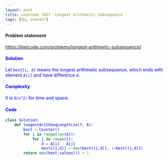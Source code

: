 ```yaml
---
layout: post
title: Leetcode 1027. Longest Arithmetic Subsequence
tags: [dp, counter]
---
```


#### Problem statement

<a href="https://leetcode.com/problems/longest-arithmetic-subsequence/"> <font color = blue>https://leetcode.com/problems/longest-arithmetic-subsequence/

#### Solution
Let `best[i, d]` means the longest arithmetic subsequence, which ends with element `A[i]` and have difference `d`.

#### Complexity
It is `O(n^2)` for time and space.

#### Code
```python
class Solution:
    def longestArithSeqLength(self, A):
        best = Counter()
        for i in range(len(A)):
            for j in range(i):
                d = A[i] - A[j]
                best[(i,d)] = max(best[(i,d)], 1+best[(j,d)])
        return max(best.values()) + 1
```
